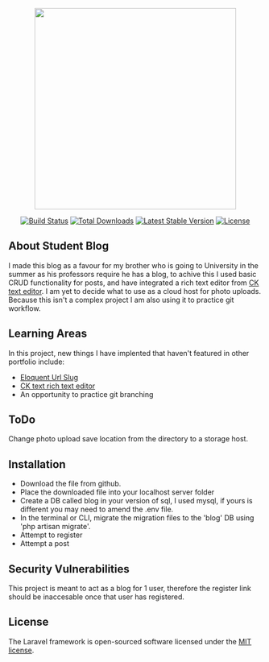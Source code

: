 <p align="center"><a href="https://laravel.com" target="_blank"><img src="https://raw.githubusercontent.com/laravel/art/master/logo-lockup/5%20SVG/2%20CMYK/1%20Full%20Color/laravel-logolockup-cmyk-red.svg" width="400"></a></p>

<p align="center">
<a href="https://travis-ci.org/laravel/framework"><img src="https://travis-ci.org/laravel/framework.svg" alt="Build Status"></a>
<a href="https://packagist.org/packages/laravel/framework"><img src="https://img.shields.io/packagist/dt/laravel/framework" alt="Total Downloads"></a>
<a href="https://packagist.org/packages/laravel/framework"><img src="https://img.shields.io/packagist/v/laravel/framework" alt="Latest Stable Version"></a>
<a href="https://packagist.org/packages/laravel/framework"><img src="https://img.shields.io/packagist/l/laravel/framework" alt="License"></a>
</p>

## About Student Blog

I made this blog as a favour for my brother who is going to University in the summer as his professors require he has a blog, to achive this I used basic CRUD functionality
for posts, and have integrated a rich text editor from [CK text editor](https://ckeditor.com/).  I am yet to decide what to use as a cloud host for photo uploads.  Because this isn't a complex project I am also using it to practice git workflow.

## Learning Areas

In this project, new things I have implented that haven't featured in other portfolio include:

- [Eloquent Url Slug ](https://github.com/cviebrock/eloquent-sluggable)
- [CK text rich text editor](https://ckeditor.com/)
- An opportunity to practice git branching

## ToDo

Change photo upload save location from the directory to a storage host.



## Installation

- Download the file from github.
- Place the downloaded file into your localhost server folder
- Create a DB called blog in your version of sql, I used mysql, if yours is different you may need to amend the .env file.
- In the terminal or CLI, migrate the migration files to the 'blog' DB using 'php artisan migrate'.
- Attempt to register
- Attempt a post

## Security Vulnerabilities
This project is meant to act as a blog for 1 user, therefore the register link should be inaccesable once that user has registered.

## License

The Laravel framework is open-sourced software licensed under the [MIT license](https://opensource.org/licenses/MIT).
